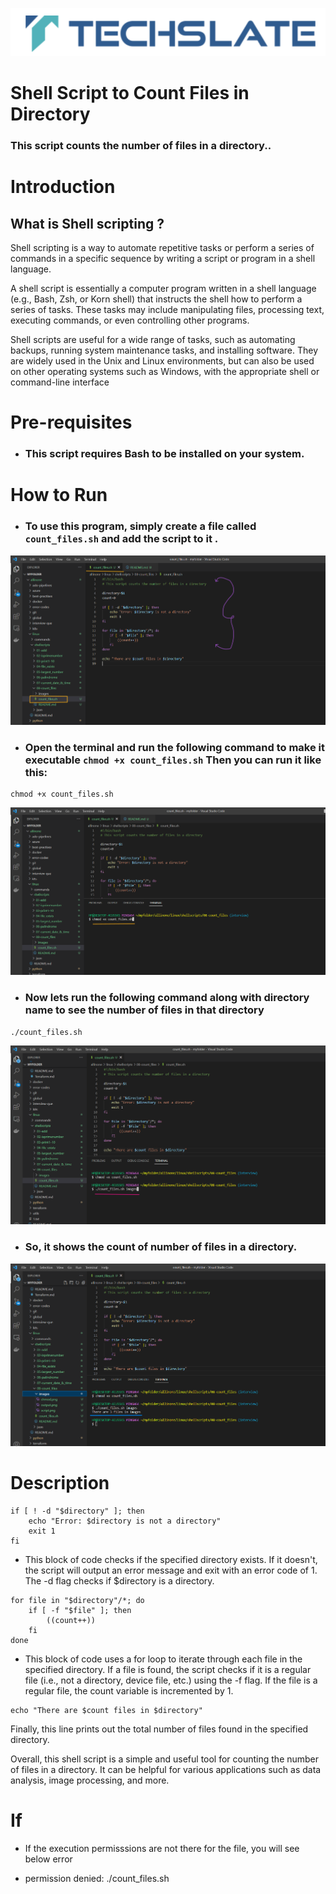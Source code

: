 ![TechSlate](../../../global/images/ts.png)

# Shell Script to Count Files in Directory

### This script counts the number of files in a directory..

# Introduction

## What is Shell scripting ?

Shell scripting is a way to automate repetitive tasks or perform a series of commands in a specific sequence by writing a script or program in a shell language.

A shell script is essentially a computer program written in a shell language (e.g., Bash, Zsh, or Korn shell) that instructs the shell how to perform a series of tasks. These tasks may include manipulating files, processing text, executing commands, or even controlling other programs.

Shell scripts are useful for a wide range of tasks, such as automating backups, running system maintenance tasks, and installing software. They are widely used in the Unix and Linux environments, but can also be used on other operating systems such as Windows, with the appropriate shell or command-line interface



# Pre-requisites

- ### This script requires Bash to be installed on your system.

# How to Run

- ### To use this program, simply create a file called  `count_files.sh` and add the script to it .


![script](images/script.png)


- ### Open the terminal and run the following command to make it executable  `chmod +x count_files.sh`  Then you can run it like this:


```
chmod +x count_files.sh 
```
![script](images/chmod.png)


- ### Now lets run the following command along with directory name to see the number of files in that directory

```
./count_files.sh
```

![script](images/print.png)


- ### So, it shows the count of number of files in a directory.

![script](images/output.png)


# Description

```
if [ ! -d "$directory" ]; then
    echo "Error: $directory is not a directory"
    exit 1
fi
```
- This block of code checks if the specified directory exists. If it doesn't, the script will output an error message and exit with an error code of 1. The -d flag checks if $directory is a directory.

```
for file in "$directory"/*; do
    if [ -f "$file" ]; then
        ((count++))
    fi
done

```
- This block of code uses a for loop to iterate through each file in the specified directory. If a file is found, the script checks if it is a regular file (i.e., not a directory, device file, etc.) using the -f flag. If the file is a regular file, the count variable is incremented by 1.

```
echo "There are $count files in $directory"

```
Finally, this line prints out the total number of files found in the specified directory.

Overall, this shell script is a simple and useful tool for counting the number of files in a directory. It can be helpful for various applications such as data analysis, image processing, and more.


# If

- If the execution permisssions are not there for the file, you will see below error

- permission denied: ./count_files.sh